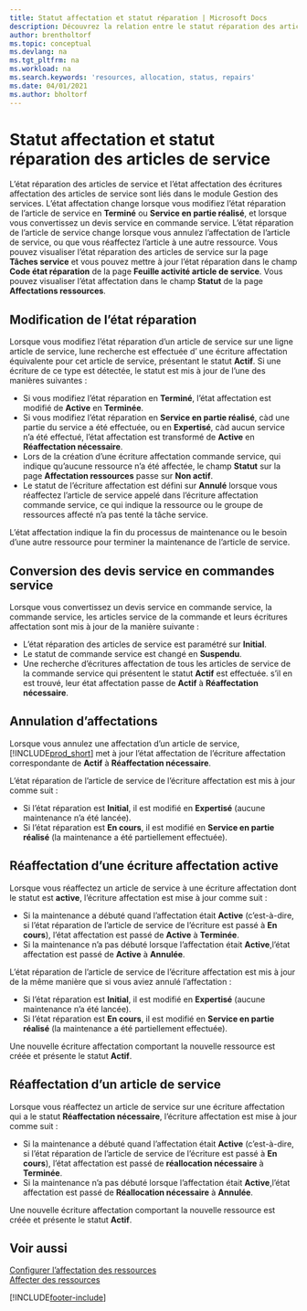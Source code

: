 ```yaml
---
title: Statut affectation et statut réparation | Microsoft Docs
description: Découvrez la relation entre le statut réparation des articles de service et le statut affectation des écritures d’affectation associées.
author: brentholtorf
ms.topic: conceptual
ms.devlang: na
ms.tgt_pltfrm: na
ms.workload: na
ms.search.keywords: 'resources, allocation, status, repairs'
ms.date: 04/01/2021
ms.author: bholtorf
---
```

# <a name="allocation-status-and-repair-status-of-service-items"></a><a name="allocation-status-and-repair-status-of-service-items"></a><a name="allocation-status-and-repair-status-of-service-items"></a>Statut affectation et statut réparation des articles de service
L’état réparation des articles de service et l’état affectation des écritures affectation des articles de service sont liés dans le module Gestion des services. L’état affectation change lorsque vous modifiez l’état réparation de l’article de service en **Terminé** ou **Service en partie réalisé**, et lorsque vous convertissez un devis service en commande service. L’état réparation de l’article de service change lorsque vous annulez l’affectation de l’article de service, ou que vous réaffectez l’article à une autre ressource. Vous pouvez visualiser l’état réparation des articles de service sur la page **Tâches service** et vous pouvez mettre à jour l’état réparation dans le champ **Code état réparation** de la page **Feuille activité article de service**. Vous pouvez visualiser l’état affectation dans le champ **Statut** de la page **Affectations ressources**.  
  
## <a name="changing-repair-status"></a><a name="changing-repair-status"></a><a name="changing-repair-status"></a>Modification de l’état réparation
Lorsque vous modifiez l’état réparation d’un article de service sur une ligne article de service, lune recherche est effectuée d’ une écriture affectation équivalente pour cet article de service, présentant le statut **Actif**. Si une écriture de ce type est détectée, le statut est mis à jour de l’une des manières suivantes :  
  
* Si vous modifiez l’état réparation en **Terminé**, l’état affectation est modifié de **Active** en **Terminée**.  
* Si vous modifiez l’état réparation en **Service en partie réalisé**, càd une partie du service a été effectuée, ou en **Expertisé**, càd aucun service n’a été effectué, l’état affectation est transformé de **Active** en **Réaffectation nécessaire**.  
* Lors de la création d’une écriture affectation commande service, qui indique qu’aucune ressource n’a été affectée, le champ **Statut** sur la page **Affectation ressources** passe sur **Non actif**.  
* Le statut de l’écriture affectation est défini sur **Annulé** lorsque vous réaffectez l’article de service appelé dans l’écriture affectation commande service, ce qui indique la ressource ou le groupe de ressources affecté n’a pas tenté la tâche service.  
  
L’état affectation indique la fin du processus de maintenance ou le besoin d’une autre ressource pour terminer la maintenance de l’article de service.  
  
## <a name="converting-service-quotes-to-service-orders"></a><a name="converting-service-quotes-to-service-orders"></a><a name="converting-service-quotes-to-service-orders"></a>Conversion des devis service en commandes service
Lorsque vous convertissez un devis service en commande service, la commande service, les articles service de la commande et leurs écritures affectation sont mis à jour de la manière suivante :  
  
* L’état réparation des articles de service est paramétré sur **Initial**.  
* Le statut de commande service est changé en **Suspendu**.  
* Une recherche d’écritures affectation de tous les articles de service de la commande service qui présentent le statut **Actif** est effectuée. s’il en est trouvé, leur état affectation passe de **Actif** à **Réaffectation nécessaire**.  
  
## <a name="canceling-allocations"></a><a name="canceling-allocations"></a><a name="canceling-allocations"></a>Annulation d’affectations
Lorsque vous annulez une affectation d’un article de service, [!INCLUDE[prod_short](includes/prod_short.md)] met à jour l’état affectation de l’écriture affectation correspondante de **Actif** à **Réaffectation nécessaire**.

L’état réparation de l’article de service de l’écriture affectation est mis à jour comme suit :  
  
* Si l’état réparation est **Initial**, il est modifié en **Expertisé** (aucune maintenance n’a été lancée).  
* Si l’état réparation est **En cours**, il est modifié en **Service en partie réalisé** (la maintenance a été partiellement effectuée).  
  
## <a name="reallocating-an-active-allocation-entry"></a><a name="reallocating-an-active-allocation-entry"></a><a name="reallocating-an-active-allocation-entry"></a>Réaffectation d’une écriture affectation active
Lorsque vous réaffectez un article de service à une écriture affectation dont le statut est **active**, l’écriture affectation est mise à jour comme suit :  
  
* Si la maintenance a débuté quand l’affectation était **Active** (c’est-à-dire, si l’état réparation de l’article de service de l’écriture est passé à **En cours**), l’état affectation est passé de **Active** à **Terminée**.  
* Si la maintenance n’a pas débuté lorsque l’affectation était **Active**,l’état affectation est passé de **Active** à **Annulée**.  
  
L’état réparation de l’article de service de l’écriture affectation est mis à jour de la même manière que si vous aviez annulé l’affectation :  
  
* Si l’état réparation est **Initial**, il est modifié en **Expertisé** (aucune maintenance n’a été lancée).  
* Si l’état réparation est **En cours**, il est modifié en **Service en partie réalisé** (la maintenance a été partiellement effectuée).  
  
Une nouvelle écriture affectation comportant la nouvelle ressource est créée et présente le statut **Actif**.  
  
## <a name="reallocating-a-service-item"></a><a name="reallocating-a-service-item"></a><a name="reallocating-a-service-item"></a>Réaffectation d’un article de service
Lorsque vous réaffectez un article de service sur une écriture affectation qui a le statut **Réaffectation nécessaire**, l’écriture affectation est mise à jour comme suit :  
  
* Si la maintenance a débuté quand l’affectation était **Active** (c’est-à-dire, si l’état réparation de l’article de service de l’écriture est passé à **En cours**), l’état affectation est passé de **réallocation nécessaire** à **Terminée**.  
* Si la maintenance n’a pas débuté lorsque l’affectation était **Active**,l’état affectation est passé de **Réallocation nécessaire** à **Annulée**.  
  
Une nouvelle écriture affectation comportant la nouvelle ressource est créée et présente le statut **Actif**.  
  
## <a name="see-also"></a><a name="see-also"></a><a name="see-also"></a>Voir aussi
[Configurer l’affectation des ressources](service-how-setup-resource-allocation.md)  
[Affecter des ressources](service-how-to-allocate-resources.md)  



[!INCLUDE[footer-include](includes/footer-banner.md)]
